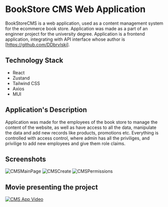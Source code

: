 # BookStore CMS Web Application
BookStoreCMS is a web application, used as a content management system for the ecommerce book store.
Application was made as a part of an enginner project for the university degree.
Application is a frontend application, integrating with API interface whose author is [https://github.com/DDbrvlski].

## Technology Stack
- React
- Zustand
- Tailwind CSS
- Axios
- MUI

## Application's Description
Application was made for the employees of the book store to manage the content of the website, as well as have access to all the data, manipulate the data and add new records like products, promotions etc. Everything is controlled with access control, where admin has all the priviliges, and privilige to add new employees and give them role claims. 

## Screenshots
![CMSMainPage](https://github.com/kmilosia/BookStoreCMS/assets/122121974/34bd93ad-74de-44aa-bbc1-92f23f2f8801)
![CMSCreate](https://github.com/kmilosia/BookStoreCMS/assets/122121974/33c0965d-d927-44b4-afe0-4f3badffa4cd)
![CMSPermissions](https://github.com/kmilosia/BookStoreCMS/assets/122121974/b58774ef-12c3-4d78-9507-fa7d6ba854b4)

## Movie presenting the project
 [![CMS App Video](http://i3.ytimg.com/vi/v7J-XWTLyfE/hqdefault.jpg)](https://youtu.be/v7J-XWTLyfE)








